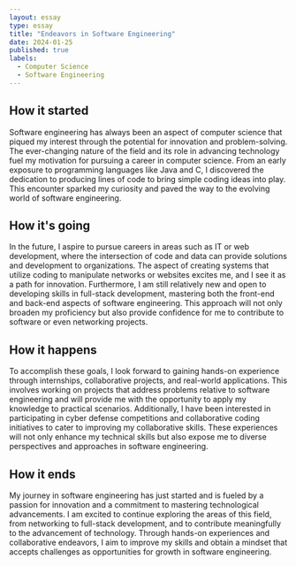 ```yaml
---
layout: essay
type: essay
title: "Endeavors in Software Engineering"
date: 2024-01-25
published: true
labels:
  - Computer Science
  - Software Engineering
---
```


## How it started

Software engineering has always been an aspect of computer science that piqued my interest through the potential for innovation and problem-solving. The ever-changing nature of the field and its role in advancing technology fuel my motivation for pursuing a career in computer science. From an early exposure to programming languages like Java and C, I discovered the dedication to producing lines of code to bring simple coding ideas into play. This encounter sparked my curiosity and paved the way to the evolving world of software engineering.

## How it's going

In the future, I aspire to pursue careers in areas such as IT or web development, where the intersection of code and data can provide solutions and development to organizations. The aspect of creating systems that utilize coding to manipulate networks or websites excites me, and I see it as a path for innovation. Furthermore, I am still relatively new and open to developing skills in full-stack development, mastering both the front-end and back-end aspects of software engineering. This approach will not only broaden my proficiency but also provide confidence for me to contribute to software or even networking projects.

## How it happens

To accomplish these goals, I look forward to gaining hands-on experience through internships, collaborative projects, and real-world applications. This involves working on projects that address problems relative to software engineering and will provide me with the opportunity to apply my knowledge to practical scenarios. Additionally, I have been interested in participating in cyber defense competitions and collaborative coding initiatives to cater to improving my collaborative skills. These experiences will not only enhance my technical skills but also expose me to diverse perspectives and approaches in software engineering.

## How it ends

My journey in software engineering has just started and is fueled by a passion for innovation and a commitment to mastering technological advancements. I am excited to continue exploring the areas of this field, from networking to full-stack development, and to contribute meaningfully to the advancement of technology. Through hands-on experiences and collaborative endeavors, I aim to improve my skills and obtain a mindset that accepts challenges as opportunities for growth in software engineering.







